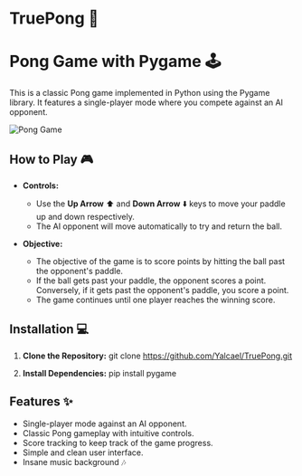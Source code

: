 # TruePong 🏓

# Pong Game with Pygame 🕹️

This is a classic Pong game implemented in Python using the Pygame library. It features a single-player mode where you compete against an AI opponent.

![Pong Game](pong_screenshot.png)

## How to Play 🎮

- **Controls:**
  - Use the **Up Arrow** ⬆️ and **Down Arrow** ⬇️ keys to move your paddle up and down respectively.
  - The AI opponent will move automatically to try and return the ball.

- **Objective:**
  - The objective of the game is to score points by hitting the ball past the opponent's paddle.
  - If the ball gets past your paddle, the opponent scores a point. Conversely, if it gets past the opponent's paddle, you score a point.
  - The game continues until one player reaches the winning score.

## Installation 💻

1. **Clone the Repository:**
  git clone https://github.com/Yalcael/TruePong.git


2. **Install Dependencies:**
  pip install pygame


## Features ✨

- Single-player mode against an AI opponent.
- Classic Pong gameplay with intuitive controls.
- Score tracking to keep track of the game progress.
- Simple and clean user interface.
- Insane music background :notes: 
